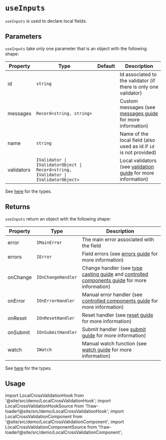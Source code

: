 # `useInputs`

`useInputs` is used to declare local fields.

## Parameters

`useInputs` take only one parameter that is an object with the following shape:

| Property         | Type                                                                               | Default | Description                                                                                 |
| ---------------- | ---------------------------------------------------------------------------------- | ------- | ------------------------------------------------------------------------------------------- |
| id               | `string`                                                                           |         | Id associated to the validator (if there is only one validator)                             |
| messages         | `Record<string, string>`                                                           |         | Custom messages (see [messages guide](/docs/guides/messages-and-i18n) for more information) |
| name <Required/> | `string`                                                                           |         | Name of the local field (also used as id if `id` is not provided)                           |
| validators       | `IValidator \| IValidatorObject \| Record<string, IValidator \| IValidatorObject>` |         | Local validators (see [validation guide](/docs/guides/validation) for more information)     |

See [here](/docs/api/types) for the types.

## Returns

`useInputs` return an object with the following shape:

| Property | Type               | Description                                                                                                                                                                        |
| -------- | ------------------ | ---------------------------------------------------------------------------------------------------------------------------------------------------------------------------------- |
| error    | `IMainError`       | The main error associated with the field                                                                                                                                           |
| errors   | `IError`           | Field errors (see [errors guide](/docs/guides/errors) for more information)                                                                                                        |
| onChange | `IOnChangeHandler` | Change handler (see [type casting guide](/docs/guides/type-casting-and-default-values) and [controlled components guide](/docs/guides/controlled-components) for more information) |
| onError  | `IOnErrorHandler`  | Manual error handler (see [controlled components guide](/docs/guides/controlled-components#managing-manual-errors) for more information)                                           |
| onReset  | `IOnResetHandler`  | Reset handler (see [reset guide](/docs/guides/submit-and-reset#with-the-onreset-handler) for more information)                                                                     |
| onSubmit | `IOnSubmitHandler` | Submit handler (see [submit guide](/docs/guides/submit-and-reset#using-the-onsubmit-handler) for more information)                                                                 |
| watch    | `IWatch`           | Manual watch function (see [watch guide](/docs/guides/watch) for more information)                                                                                                 |

See [here](/docs/api/types) for the types.

## Usage

import LocalCrossValidationHook from '@site/src/demo/LocalCrossValidationHook';
import LocalCrossValidationHookSource from '!!raw-loader!@site/src/demo/LocalCrossValidationHook';
import LocalCrossValidationComponent from '@site/src/demo/LocalCrossValidationComponent';
import LocalCrossValidationComponentSource from '!!raw-loader!@site/src/demo/LocalCrossValidationComponent';

<DemoTabs Component={LocalCrossValidationComponent} Hook={LocalCrossValidationHook} componentCode={LocalCrossValidationComponentSource} componentMetastring="{12,31,34}" hookCode={LocalCrossValidationHookSource} hookMetastring="{13,37,42}" />
